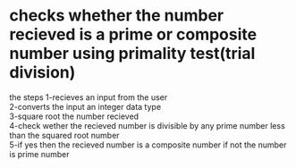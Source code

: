 # checks whether the number recieved is a prime or composite number using primality test(trial division)

the steps
1-recieves an input from the user <br>
2-converts the input an integer data type  <br>
3-square root the number recieved  <br>
4-check wether the recieved number is divisible by any prime number less than the squared root number  <br>
5-if yes then the recieved number is a composite number if not the number is prime number
